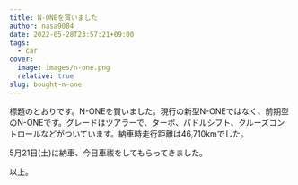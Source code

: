 ```yaml
---
title: N-ONEを買いました
author: nasa9084
date: 2022-05-28T23:57:21+09:00
tags:
  - car
cover:
  image: images/n-one.png
  relative: true
slug: bought-n-one
---
```


標題のとおりです。N-ONEを買いました。現行の新型N-ONEではなく、前期型のN-ONEです。グレードはツアラーで、ターボ、パドルシフト、クルーズコントロールなどがついています。納車時走行距離は46,710kmでした。

5月21日(土)に納車、今日車祓をしてもらってきました。

以上。
